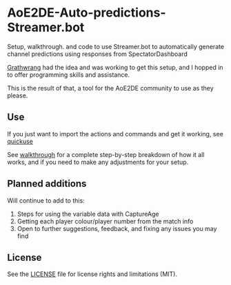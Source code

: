 # AoE2DE-Auto-predictions-Streamer.bot
Setup, walkthrough. and code to use Streamer.bot to automatically generate channel predictions using responses from SpectatorDashboard

[Grathwrang](https://www.twitch.tv/grathwrang "Grathwrang") had the idea and was working to get this setup, and I hopped in to offer programming skills and assistance.

This is the result of that, a tool for the AoE2DE community to use as they please.

## Use

If you just want to import the actions and commands and get it working, see [quickuse](/quickuse.md)

See [walkthrough](/walkthrough) for a complete step-by-step breakdown of how it all works, and if you need to make any adjustments for your setup.

## Planned additions

Will continue to add to this: 
1. Steps for using the variable data with CaptureAge
2. Getting each player colour/player number from the match info
3. Open to further suggestions, feedback, and fixing any issues you may find

## License

See the [LICENSE](LICENSE.txt) file for license rights and limitations (MIT).